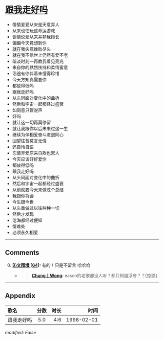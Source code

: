 # [跟我走好吗](https://music.163.com/song?id=26075158)

* 情情爱爱从来是天意弄人
* 从来也怕玩这命运游戏
* 谈情说爱从来并非我擅长
* 偏偏今天竟想到你
* 就在我失意挫败尽头
* 就在我不信世上仍然有爱不老
* 暗淡时刻一再教我看见亮光
* 来自你的默然扶持和柔情蜜意
* 沿途有你伴着未懂得珍惜
* 今天方知真需要你
* 都放得低吗
* 跟我走好吗
* 从头同面对变化中的曲折
* 然后和宇宙一起都经过盛衰
* 如同意只管说声
* 好吗
* 就让这一切再莫停留
* 就让我跟你以后未来过这一生
* 继续为伴相爱奋斗进退同心
* 回望往昔莫言无情
* 还自怜自语
* 忘情弃爱原来自欺也累人
* 今天应该好好爱你
* 都放得低吗
* 跟我走好吗
* 从头同面对变化中的曲折
* 然后和宇宙一起都经过盛衰
* 从前就要今天来做过个总结
* 我跟你将会
* 今生跟今世
* 从头重做过以往种种一切
* 然后才发现
* 沧海都经过便知
* 情难处
* 必须永久相爱


---

## Comments
0. **[沁文围墙 \[64\]](https://music.163.com/#/user/home?id=24845619):** 有的！只是不留言 哈哈哈
	* > **[Chung丨Wong](https://music.163.com/#/user/home?id=1090385):** eason的老歌都没人听？都只知道浮夸？？[惊恐]



---

## Appendix

|歌名|分数|时长|时间|
|:---|:---:|---:|---:|
|跟我走好吗|5.0|4:6|1998-02-01

*modified: False*